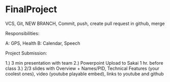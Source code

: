 # FinalProject


VCS,
Git,
NEW BRANCH,
Commit,
push,
create pull request in github,
merge

Responsibilities:

A: GPS, Health 
B: Calendar, Speech


Project Submission:

1.) 3 min presentation with team
2.) Powerpoint Upload to Sakai 1 hr. before class
3.) 2/3 slides with Overview + Names/PID, Technical Features (your coolest ones), video (youtube playable embed),
    links to youtube and github
